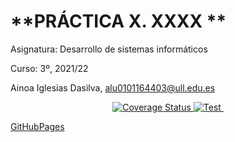 # **PRÁCTICA X. XXXX **

Asignatura: Desarrollo de sistemas informáticos

Curso: 3º, 2021/22

Ainoa Iglesias Dasilva, alu0101164403@ull.edu.es


<p align="center">
    <a href="">
        <img alt="Coverage Status" src="">
    </a>
    <a href=''>
        <img src='' alt='Test' />
    </a>
    <a href=''>
        <img src='' />
    </a>
</p>

[GitHubPages]()